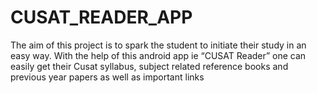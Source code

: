 # CUSAT_READER_APP
The aim of this project is to spark the student to initiate their study in an easy way. With the help of this android app ie “CUSAT Reader” one can easily get their Cusat syllabus, subject related reference books and previous year papers as well as important links
